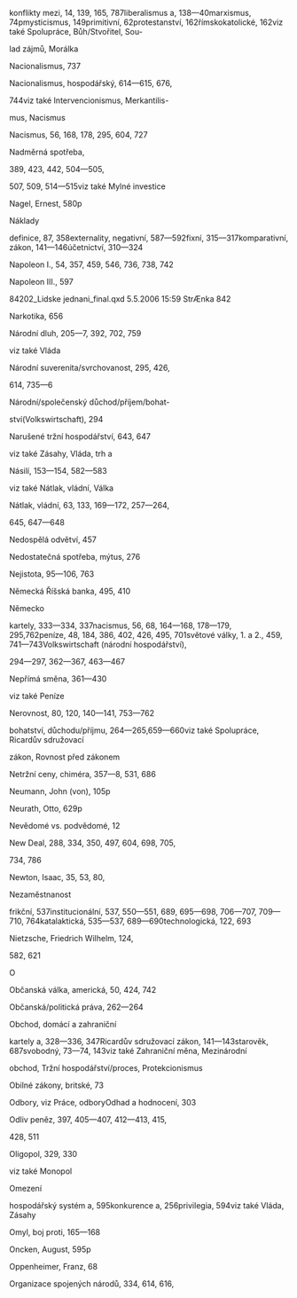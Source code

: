konflikty mezi, 14, 139, 165, 787liberalismus a, 138—40marxismus, 74pmysticismus, 149primitivní, 62protestanství, 162římskokatolické, 162viz také Spolupráce, Bůh/Stvořitel, Sou-

lad zájmů, Morálka

Nacionalismus, 737

Nacionalismus, hospodářský, 614—615, 676,

744viz také Intervencionismus, Merkantilis-

mus, Nacismus

Nacismus, 56, 168, 178, 295, 604, 727

Nadměrná spotřeba,

389, 423, 442, 504—505,

507, 509, 514—515viz také Mylné investice

Nagel, Ernest, 580p

Náklady

definice, 87, 358externality, negativní, 587—592fixní, 315—317komparativní, zákon, 141—146účetnictví, 310—324

Napoleon I., 54, 357, 459, 546, 736, 738, 742

Napoleon III., 597

84202_Lidske jednani_final.qxd 5.5.2006 15:59 StrÆnka 842

Narkotika, 656

Národní dluh, 205—7, 392, 702, 759

viz také Vláda

Národní suverenita/svrchovanost, 295, 426,

614, 735—6

Národní/společenský důchod/příjem/bohat-

ství(Volkswirtschaft), 294

Narušené tržní hospodářství, 643, 647

viz také Zásahy, Vláda, trh a

Násilí, 153—154, 582—583

viz také Nátlak, vládní, Válka

Nátlak, vládní, 63, 133, 169—172, 257—264,

645, 647—648

Nedospělá odvětví, 457

Nedostatečná spotřeba, mýtus, 276

Nejistota, 95—106, 763

Německá Říšská banka, 495, 410

Německo

kartely, 333—334, 337nacismus, 56, 68, 164—168, 178—179, 295,762peníze, 48, 184, 386, 402, 426, 495, 701světové války, 1. a 2., 459, 741—743Volkswirtschaft (národní hospodářství),

294—297, 362—367, 463—467

Nepřímá směna, 361—430

viz také Peníze

Nerovnost, 80, 120, 140—141, 753—762

bohatství, důchodu/příjmu, 264—265,659—660viz také Spolupráce, Ricardův sdružovací

zákon, Rovnost před zákonem

Netržní ceny, chiméra, 357—8, 531, 686

Neumann, John (von), 105p

Neurath, Otto, 629p

Nevědomé vs. podvědomé, 12

New Deal, 288, 334, 350, 497, 604, 698, 705,

734, 786

Newton, Isaac, 35, 53, 80,

Nezaměstnanost

frikční, 537institucionální, 537, 550—551, 689, 695—698, 706—707, 709—710, 764katalaktická, 535—537, 689—690technologická, 122, 693

Nietzsche, Friedrich Wilhelm, 124,

582, 621

O

Občanská válka, americká, 50, 424, 742

Občanská/politická práva, 262—264

Obchod, domácí a zahraniční

kartely a, 328—336, 347Ricardův sdružovací zákon, 141—143starověk, 687svobodný, 73—74, 143viz také Zahraniční měna, Mezinárodní

obchod, Tržní hospodářství/proces, Protekcionismus

Obilné zákony, britské, 73

Odbory, viz Práce, odboryOdhad a hodnocení, 303

Odliv peněz, 397, 405—407, 412—413, 415,

428, 511

Oligopol, 329, 330

viz také Monopol

Omezení

hospodářský systém a, 595konkurence a, 256privilegia, 594viz také Vláda, Zásahy

Omyl, boj proti, 165—168

Oncken, August, 595p

Oppenheimer, Franz, 68

Organizace spojených národů, 334, 614, 616,

